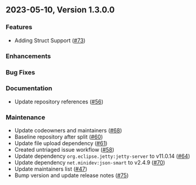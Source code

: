 ## 2023-05-10, Version 1.3.0.0
### Features
* Adding Struct Support ([#73](https://github.com/opensearch-project/sql-jdbc/pull/73))

### Enhancements

### Bug Fixes

### Documentation
* Update repository references ([#56](https://github.com/opensearch-project/sql-jdbc/pull/56))

### Maintenance
* Update codeowners and maintainers ([#68](https://github.com/opensearch-project/sql-jdbc/pull/68))
* Baseline repository after split ([#60](https://github.com/opensearch-project/sql-jdbc/pull/60))
* Update file upload dependency ([#61](https://github.com/opensearch-project/sql-jdbc/pull/61))
* Created untriaged issue workflow ([#58](https://github.com/opensearch-project/sql-jdbc/pull/58))
* Update dependency `org.eclipse.jetty:jetty-server` to v11.0.14 ([#64](https://github.com/opensearch-project/sql-jdbc/pull/64))
* Update dependency `net.minidev:json-smart` to v2.4.9 ([#70](https://github.com/opensearch-project/sql-jdbc/pull/70))
* Update maintainers list ([#47](https://github.com/opensearch-project/sql-jdbc/pull/47))
* Bump version and update release notes ([#75](https://github.com/opensearch-project/sql-jdbc/pull/75))
